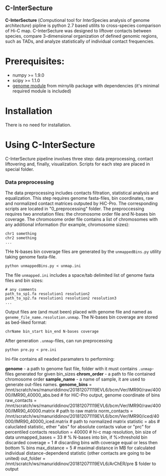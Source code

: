 ## C-InterSecture
**C-InterSecture** (*C*omputional tool for *InterS*pecies analysis of genome archit*ecture*) pipline is python 2.7 based utilits to cross-species comparison of Hi-C map. C-InterSecture was designed to liftover contacts between species, compare 3-dimensional organization of defined genomic regions, such as TADs, and analyze statistically of individual contact frequencies.
 
# Prerequisites:
- numpy >= 1.9.0
- scipy >= 1.1.0
- [genome module](https://mirnylab.bitbucket.io/hiclib/_modules/mirnylib/genome.html) from mirnylib package with dependencies (it's minimal required module is included)

# Installation
There is no need for installation.

# Using C-InterSecture
C-InterSecture pipeline involves three step: data preprocessing, contact liftovering and, finally, visualization. Scripts for each step are placed in special folder. 

### Data preprocessing
The data preprocessing includes contacts filtration, statistical analysis and equalization. This step requires genome fasta-files, bin coordinates, raw and normalized contact matrices outputed by HiC-Pro. The corresponding scripts are located in "0_preprocessing" folder.
The preproccessing requires two annotation files: the chromosome order file and N-bases bin coverage. The chromosome order file contains a list of chromosomes with any additional information (for example, chromosome sizes):
```
chr1 something
chr2 something
...
```
THe N-bases bin coverage files are generated by the `unmappedBins.py` utility taking genome fasta-file. 
```
python unmappedBins.py < unmap.ini
```
The file `unmapped.ini` includes a space/tab delimited list of genome fasta files and bin sizes:
```
# any comments
path_to_sp1.fa resolution1 resolution2
path_to_sp2.fa resolution1 resolution2 resolution3
...
```
Output files are (and must been) placed with genome file and named as `geneme_file_name.resolution.unmap`. The N-bases bin coverage are stored as bed-liked format:
```
chrName bin_start bin_end N-bases coverage
```
After generation `.unmap`-files, can run preprocessing
```
python pre.py < pre.ini
```
Ini-file contains all neaded paramaters to performing:

**genome** - a path to genome fast file, folder with it must contains `.unmap`-files generated for given bin_sizes
**chrom_order** - a path to file contained chromosome order
**sample_name** - a name of sample, it are used to generate out-files names.
**genome_bins** = /mnt/scratch/ws/manuriddinov/201812071119EVL6/bcm/Ver/IMR90/raw/40000/IMR90_40000_abs.bed # for HiC-Pro output, genome coordinate of bins
raw_contacts = /mnt/scratch/ws/manuriddinov/201812071119EVL6/bcm/Ver/IMR90/raw/40000/IMR90_40000.matrix # path to raw matrix
norm_contacts = /mnt/scratch/ws/manuriddinov/201812071119EVL6/bcm/Ver/IMR90/iced/40000/IMR90_40000_iced.matrix # path to normalized matrix
statistic = abs # caluclated statistic, ether "abs" for absolute contacts value or "prc" for percentiled contacts
resolution = 40000 # hi-c map resolution, bin size of data
unmapped_bases = 33 # % N-bases into bin, if %>threshold bin discarded
coverage = 1 # discarding bins with coverage equal or less then bottom % bins
max_distance = 5 # maximal distance in MB for calculated individual distance-dependend statistic (other contacts are going to be united) 
out_folder = /mnt/scratch/ws/manuriddinov/201812071119EVL6/ArChER/pre $ folder to output

